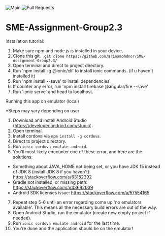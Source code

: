 
![Main](https://github.com/arinamohdnor/SME-Assignment-Group2.3/workflows/Main%20Branch/badge.svg)
![Pull Requests](https://github.com/arinamohdnor/SME-Assignment-Group2.3/workflows/Pull%20Requests/badge.svg)

# SME-Assignment-Group2.3

Installation tutorial:

1. Make sure npm and node.js is installed in your device.
2. Clone this git. 
 ``` git clone https://github.com/arinamohdnor/SME-Assignment-Group2.3/```
3. Open terminal and direct to project directory.
4. Run 'npm install -g @ionic/cli' to install ionic commands. (if u haven't installed it) 
5. Run 'npm install --save' to install dependencies.
6. If counter any error, run 'npm install firebase @angular/fire --save'
7. Run 'ionic serve' and head to localhost.

Running this app on emulator (local)

*Steps may vary depending on user

1. Download and install Android Studio (https://developer.android.com/studio).
2. Open terminal.
3. Install cordova via ```npm install -g cordova```.
4. Direct to project directory.
5. Run ```ionic cordova emulate android```.
6. You'll most likely encounter one of these error, and here are the solutions:

- Something about JAVA_HOME not being set, or you have JDK 15 instead of JDK 8 (install JDK 8 if you haven't): https://stackoverflow.com/a/63152392
- Gradle not installed, or missing path: https://stackoverflow.com/a/43692039
- Android SDK licenses issue: https://stackoverflow.com/a/57554165

7. Repeat step 5-6 until an error regarding come up 'no emulators available'. This means all the necessary build errors are out of the way.
8. Open Android Studio, run the emulator (create new empty project if needed).
9. Run ```ionic cordova emulate android``` for the last time.
10. You're done and the application should be on the emulator!
